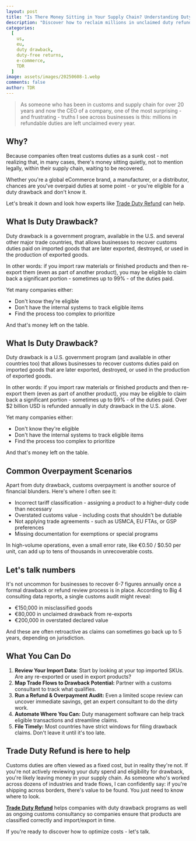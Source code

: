 ```yaml
---
layout: post
title: "Is There Money Sitting in Your Supply Chain? Understanding Duty Drawback and Overpayment"
description: "Discover how to reclaim millions in unclaimed duty refunds and optimize your supply chain with duty drawback and overpayment insights."
categories:
  [
    us,
    eu,
    duty drawback,
    duty-free returns,
    e-commerce,
    TDR
  ]
image: assets/images/20250608-1.webp
comments: false
author: TDR
---
```


> As someone who has been in customs and supply chain for over 20 years and now the CEO of a company, one of the most surprising - and frustrating - truths I see across businesses is this: millions in refundable duties are left unclaimed every year.

## Why?

Because companies often treat customs duties as a sunk cost - not realizing that, in many cases, there's money sitting quietly, not to mention legally, within their supply chain, waiting to be recovered.

Whether you're a global eCommerce brand, a manufacturer, or a distributor, chances are you've overpaid duties at some point - or you're eligible for a duty drawback and don't know it.

Let's break it down and look how experts like [Trade Duty Refund](https://tradedutyrefund.com?utm_source=Blog&utm_medium=Article&utm_campaign=20250608Article) can help.

## What Is Duty Drawback?

Duty drawback is a government program, available in the U.S. and several other major trade countries, that allows businesses to recover customs duties paid on imported goods that are later exported, destroyed, or used in the production of exported goods.

In other words: if you import raw materials or finished products and then re-export them (even as part of another product), you may be eligible to claim back a significant portion - sometimes up to 99% - of the duties paid.

Yet many companies either:

- Don't know they're eligible
- Don't have the internal systems to track eligible items
- Find the process too complex to prioritize

And that's money left on the table.

## What Is Duty Drawback?

Duty drawback is a U.S. government program (and available in other countries too) that allows businesses to recover customs duties paid on imported goods that are later exported, destroyed, or used in the production of exported goods.

In other words: if you import raw materials or finished products and then re-export them (even as part of another product), you may be eligible to claim back a significant portion - sometimes up to 99% - of the duties paid. Over $2 billion USD is refunded annually in duty drawback in the U.S. alone.

Yet many companies either:

- Don't know they're eligible
- Don't have the internal systems to track eligible items
- Find the process too complex to prioritize

And that's money left on the table.

## Common Overpayment Scenarios

Apart from duty drawback, customs overpayment is another source of financial blunders. Here's where I often see it:

- Incorrect tariff classification - assigning a product to a higher-duty code than necessary
- Overstated customs value - including costs that shouldn't be dutiable
- Not applying trade agreements - such as USMCA, EU FTAs, or GSP preferences
- Missing documentation for exemptions or special programs

In high-volume operations, even a small error rate, like €0.50 / $0.50 per unit, can add up to tens of thousands in unrecoverable costs.

## Let's talk numbers

It's not uncommon for businesses to recover 6-7 figures annually once a formal drawback or refund review process is in place. According to Big 4 consulting data reports, a single customs audit might reveal:

- €150,000 in misclassified goods
- €80,000 in unclaimed drawback from re-exports
- €200,000 in overstated declared value

And these are often retroactive as claims can sometimes go back up to 5 years, depending on jurisdiction.

## What You Can Do

1. **Review Your Import Data:** Start by looking at your top imported SKUs. Are any re-exported or used in export products?
2. **Map Trade Flows to Drawback Potential:** Partner with a customs consultant to track what qualifies.
3. **Run a Refund & Overpayment Audit:** Even a limited scope review can uncover immediate savings, get an expert consultant to do the dirty work.
4. **Automate Where You Can:** Duty management software can help track eligible transactions and streamline claims.
5. **File Timely:** Most countries have strict windows for filing drawback claims. Don't leave it until it's too late.

## Trade Duty Refund is here to help

Customs duties are often viewed as a fixed cost, but in reality they're not. If you're not actively reviewing your duty spend and eligibility for drawback, you're likely leaving money in your supply chain. As someone who's worked across dozens of industries and trade flows, I can confidently say: if you're shipping across borders, there's value to be found. You just need to know where to look.

[**Trade Duty Refund**](https://tradedutyrefund.com?utm_source=Blog&utm_medium=Article&utm_campaign=20250608Article) helps companies with duty drawback programs as well as ongoing customs consultancy so companies ensure that products are classified correctly and import/export in time.

If you're ready to discover how to optimize costs - let's talk.

